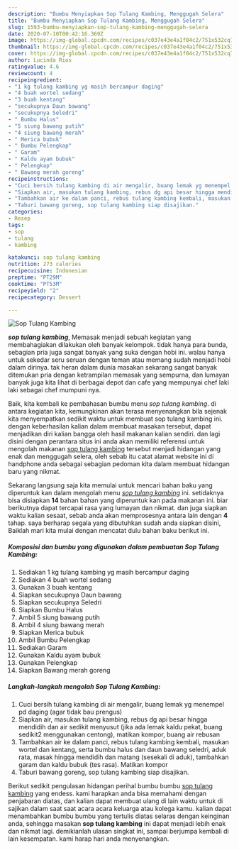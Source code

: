 ```yaml
---
description: "Bumbu Menyiapkan Sop Tulang Kambing, Menggugah Selera"
title: "Bumbu Menyiapkan Sop Tulang Kambing, Menggugah Selera"
slug: 1593-bumbu-menyiapkan-sop-tulang-kambing-menggugah-selera
date: 2020-07-10T00:42:16.369Z
image: https://img-global.cpcdn.com/recipes/c037e43e4a1f04c2/751x532cq70/sop-tulang-kambing-foto-resep-utama.jpg
thumbnail: https://img-global.cpcdn.com/recipes/c037e43e4a1f04c2/751x532cq70/sop-tulang-kambing-foto-resep-utama.jpg
cover: https://img-global.cpcdn.com/recipes/c037e43e4a1f04c2/751x532cq70/sop-tulang-kambing-foto-resep-utama.jpg
author: Lucinda Rios
ratingvalue: 4.6
reviewcount: 4
recipeingredient:
- "1 kg tulang kambing yg masih bercampur daging"
- "4 buah wortel sedang"
- "3 buah kentang"
- "secukupnya Daun bawang"
- "secukupnya Seledri"
- " Bumbu Halus"
- "5 siung bawang putih"
- "4 siung bawang merah"
- " Merica bubuk"
- " Bumbu Pelengkap"
- " Garam"
- " Kaldu ayam bubuk"
- " Pelengkap"
- " Bawang merah goreng"
recipeinstructions:
- "Cuci bersih tulang kambing di air mengalir, buang lemak yg menempel pd daging (agar tidak bau prengus)"
- "Siapkan air, masukan tulang kambing, rebus dg api besar hingga mendidih dan air sedikit menyusut (jika ada lemak kaldu pekat, buang sedikit2 menggunakan centong), matikan kompor, buang air rebusan"
- "Tambahkan air ke dalam panci, rebus tulang kambing kembali, masukan wortel dan kentang, serta bumbu halus dan daun bawang seledri, aduk rata, masak hingga mendidih dan matang (sesekali di aduk), tambahkan garam dan kaldu bubuk (tes rasa). Matikan kompor"
- "Taburi bawang goreng, sop tulang kambing siap disajikan."
categories:
- Resep
tags:
- sop
- tulang
- kambing

katakunci: sop tulang kambing 
nutrition: 273 calories
recipecuisine: Indonesian
preptime: "PT29M"
cooktime: "PT53M"
recipeyield: "2"
recipecategory: Dessert

---
```



![Sop Tulang Kambing](https://img-global.cpcdn.com/recipes/c037e43e4a1f04c2/751x532cq70/sop-tulang-kambing-foto-resep-utama.jpg)

<b><i>sop tulang kambing</i></b>, Memasak menjadi sebuah kegiatan yang membahagiakan dilakukan oleh banyak kelompok. tidak hanya para bunda, sebagian pria juga sangat banyak yang suka dengan hobi ini. walau hanya untuk sekedar seru seruan dengan teman atau memang sudah menjadi hobi dalam dirinya. tak heran dalam dunia masakan sekarang sangat banyak ditemukan pria dengan ketrampilan memasak yang sempurna, dan lumayan banyak juga kita lihat di berbagai depot dan cafe yang mempunyai chef laki laki sebagai chef mumpuni nya.

Baik, kita kembali ke pembahasan bumbu menu <i>sop tulang kambing</i>. di antara kegiatan kita, kemungkinan akan terasa menyenangkan bila sejenak kita menyempatkan sedikit waktu untuk membuat sop tulang kambing ini. dengan keberhasilan kalian dalam membuat masakan tersebut, dapat menjadikan diri kalian bangga oleh hasil makanan kalian sendiri. dan lagi disini dengan perantara situs ini anda akan memiliki referensi untuk mengolah makanan <u>sop tulang kambing</u> tersebut menjadi hidangan yang enak dan menggugah selera, oleh sebab itu catat alamat website ini di handphone anda sebagai sebagian pedoman kita dalam membuat hidangan baru yang nikmat.




Sekarang langsung saja kita memulai untuk mencari bahan baku yang diperuntuk kan dalam mengolah menu <u><i>sop tulang kambing</i></u> ini. setidaknya bisa disiapkan <b>14</b> bahan bahan yang diperuntuk kan pada makanan ini. biar berikutnya dapat tercapai rasa yang lumayan dan nikmat. dan juga siapkan waktu kalian sesaat, sebab anda akan memprosesnya antara lain dengan <b>4</b> tahap. saya berharap segala yang dibutuhkan sudah anda siapkan disini, Baiklah mari kita mulai dengan mencatat dulu bahan baku berikut ini.

<!--inarticleads1-->

##### Komposisi dan bumbu yang digunakan dalam pembuatan Sop Tulang Kambing:

1. Sediakan 1 kg tulang kambing yg masih bercampur daging
1. Sediakan 4 buah wortel sedang
1. Gunakan 3 buah kentang
1. Siapkan secukupnya Daun bawang
1. Siapkan secukupnya Seledri
1. Siapkan  Bumbu Halus
1. Ambil 5 siung bawang putih
1. Ambil 4 siung bawang merah
1. Siapkan  Merica bubuk
1. Ambil  Bumbu Pelengkap
1. Sediakan  Garam
1. Gunakan  Kaldu ayam bubuk
1. Gunakan  Pelengkap
1. Siapkan  Bawang merah goreng




<!--inarticleads2-->

##### Langkah-langkah mengolah Sop Tulang Kambing:

1. Cuci bersih tulang kambing di air mengalir, buang lemak yg menempel pd daging (agar tidak bau prengus)
1. Siapkan air, masukan tulang kambing, rebus dg api besar hingga mendidih dan air sedikit menyusut (jika ada lemak kaldu pekat, buang sedikit2 menggunakan centong), matikan kompor, buang air rebusan
1. Tambahkan air ke dalam panci, rebus tulang kambing kembali, masukan wortel dan kentang, serta bumbu halus dan daun bawang seledri, aduk rata, masak hingga mendidih dan matang (sesekali di aduk), tambahkan garam dan kaldu bubuk (tes rasa). Matikan kompor
1. Taburi bawang goreng, sop tulang kambing siap disajikan.




Berikut sedikit pengulasan hidangan perihal bumbu bumbu <u>sop tulang kambing</u> yang endess. kami harapkan anda bisa memahami dengan penjabaran diatas, dan kalian dapat membuat ulang di lain waktu untuk di sajikan dalam saat saat acara acara keluarga atau kolega kamu. kalian dapat menambahkan bumbu bumbu yang tertulis diatas selaras dengan keinginan anda, sehingga masakan <b>sop tulang kambing</b> ini dapat menjadi lebih enak dan nikmat lagi. demikianlah ulasan singkat ini, sampai berjumpa kembali di lain kesempatan. kami harap hari anda menyenangkan.
